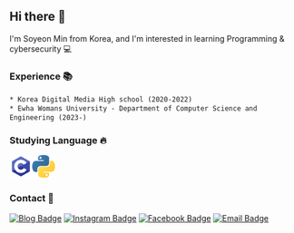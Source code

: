 ## Hi there 👋
I'm Soyeon Min from Korea, and I'm interested in learning Programming & cybersecurity 💻
### Experience 📚
```
* Korea Digital Media High school (2020-2022)
* Ewha Womans University - Department of Computer Science and Engineering (2023-)
```
### Studying Language 🔥
<img src="https://github.com/s0ye0ve/s0ye0ve/blob/main/c.png" width="40" height="40"><img src="https://github.com/s0ye0ve/s0ye0ve/blob/main/python.png" width="40" height="40"> 
### Contact 🚀
[![Blog Badge](http://img.shields.io/badge/-Tech%20blog-black?style=flat-square&logo=Bloglovin&logoColor=white&link=https://s0ye0ve.tistory.com)](https://s0ye0ve.tistory.com)
[![Instagram Badge](https://img.shields.io/badge/Instagram-dd2a7b?style=flat-square&logo=instagram&logoColor=white&link=https://www.instagram.com/soyeo_nn)](https://www.instagram.com/soyeo_nn)
[![Facebook Badge](https://img.shields.io/badge/facebook-1877f2?style=flat-square&logo=facebook&logoColor=white&link=https://www.facebook.com/profile.php?id=100023110935268)](https://www.facebook.com/profile.php?id=100023110935268)
[![Email Badge](https://img.shields.io/badge/Email-626080?style=flat-square&logo=Gmail&logoColor=white&link=mailto:soyon3427@naver.com)](mailto:soyon3427@naver.com)
